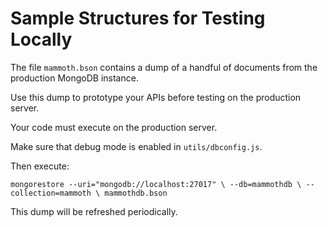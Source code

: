 # Sample Structures for Testing Locally

The file `mammoth.bson` contains a dump of a handful of documents from the production MongoDB instance.

Use this dump to prototype your APIs before testing on the production server. 

Your code must execute on the production server.

Make sure that debug mode is enabled in `utils/dbconfig.js`.

Then execute:

`
mongorestore --uri="mongodb://localhost:27017" \
  --db=mammothdb \
  --collection=mammoth \
  mammothdb.bson
`

This dump will be refreshed periodically.

